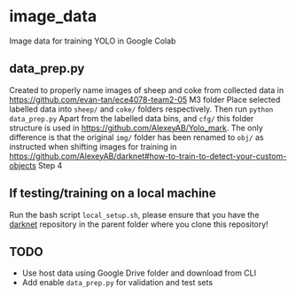 # image_data
Image data for training YOLO in Google Colab


## data_prep.py
Created to properly name images of sheep and coke from collected data in https://github.com/evan-tan/ece4078-team2-05 M3 folder
Place selected labelled data into `sheep/` and `coke/` folders respectively.
Then run `python data_prep.py`
Apart from the labelled data bins, and `cfg/` this folder structure is used in https://github.com/AlexeyAB/Yolo_mark. The only difference is that the original `img/` folder has been renamed to `obj/` as instructed when shifting images for training in https://github.com/AlexeyAB/darknet#how-to-train-to-detect-your-custom-objects Step 4

## If testing/training on a local machine
Run the bash script `local_setup.sh`, please ensure that you have the [darknet](https://github.com/AlexeyAB/darknet) repository in the parent folder where you clone this repository!

## TODO
- Use host data using Google Drive folder and download from CLI
- Add enable `data_prep.py` for validation and test sets
